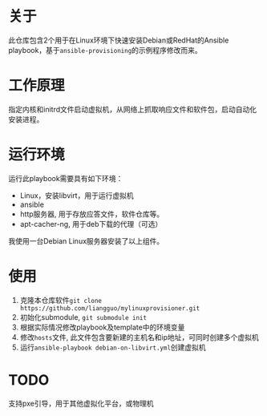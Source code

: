 # 关于

此仓库包含2个用于在Linux环境下快速安装Debian或RedHat的Ansible playbook，基于`ansible-provisioning`的示例程序修改而来。

# 工作原理

指定内核和initrd文件启动虚拟机，从网络上抓取响应文件和软件包，启动自动化安装进程。

# 运行环境

运行此playbook需要具有如下环境：

- Linux，安装libvirt，用于运行虚拟机
- ansible
- http服务器, 用于存放应答文件，软件仓库等。
- apt-cacher-ng, 用于deb下载的代理（可选）

我使用一台Debian Linux服务器安装了以上组件。

# 使用

1. 克隆本仓库软件`git clone https://github.com/liangguo/mylinuxprovisioner.git`
2. 初始化submodule, `git submodule init`
3. 根据实际情况修改playbook及template中的环境变量
4. 修改`hosts`文件, 此文件包含要新建的主机名和ip地址，可同时创建多个虚拟机
5. 运行`ansible-playbook debian-on-libvirt.yml`创建虚拟机

# TODO

支持pxe引导，用于其他虚拟化平台，或物理机